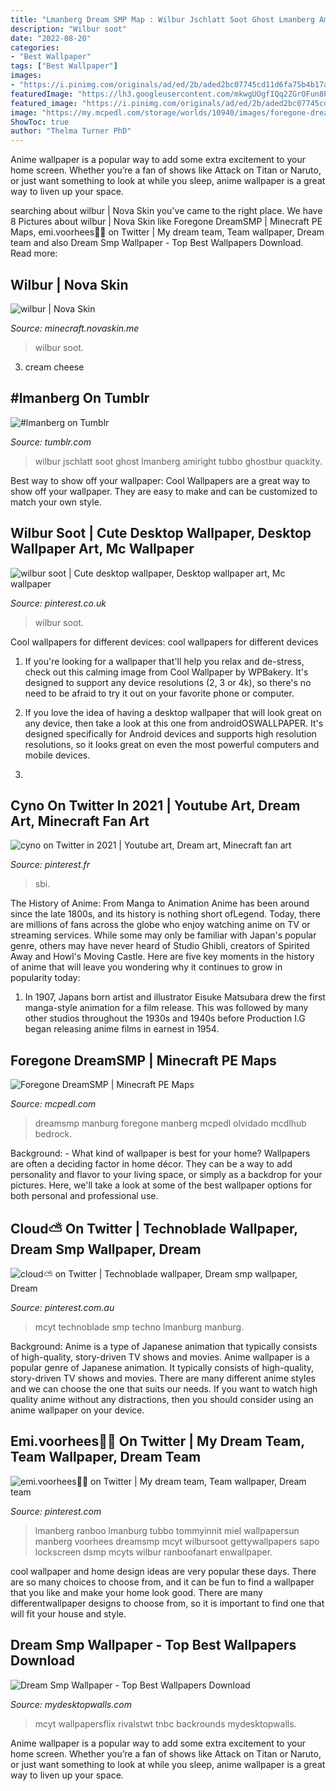 ```yaml
---
title: "Lmanberg Dream SMP Map : Wilbur Jschlatt Soot Ghost Lmanberg Amiright Tubbo Ghostbur Quackity"
description: "Wilbur soot"
date: "2022-08-20"
categories:
- "Best Wallpaper"
tags: ["Best Wallpaper"]
images:
- "https://i.pinimg.com/originals/ad/ed/2b/aded2bc07745cd11d6fa75b4b17a84fd.jpg"
featuredImage: "https://lh3.googleusercontent.com/mkwgUOgfIQq2ZGrOFun8PoziA0jbgWEWBd92p2z_9Zq_irA2Y65HHjuux4-Wmn4uhM7i0lwRbF6DoQh-smwkI4bCQ6FFf6scjY8=s400"
featured_image: "https://i.pinimg.com/originals/ad/ed/2b/aded2bc07745cd11d6fa75b4b17a84fd.jpg"
image: "https://my.mcpedl.com/storage/worlds/10940/images/foregone-dreamsmp_14.png"
ShowToc: true
author: "Thelma Turner PhD"
---
```



Anime wallpaper is a popular way to add some extra excitement to your home screen. Whether you’re a fan of shows like Attack on Titan or Naruto, or just want something to look at while you sleep, anime wallpaper is a great way to liven up your space.

	

		
searching about wilbur | Nova Skin you've came to the right place. We have 8 Pictures about wilbur | Nova Skin like Foregone DreamSMP | Minecraft PE Maps, emi.voorhees🖤💉 on Twitter | My dream team, Team wallpaper, Dream team and also Dream Smp Wallpaper - Top Best Wallpapers Download. Read more:
		
    
## Wilbur | Nova Skin

<img loading=lazy src="https://lh3.googleusercontent.com/mkwgUOgfIQq2ZGrOFun8PoziA0jbgWEWBd92p2z_9Zq_irA2Y65HHjuux4-Wmn4uhM7i0lwRbF6DoQh-smwkI4bCQ6FFf6scjY8=s400" onerror="this.onerror=null;this.src='https://tse1.mm.bing.net/th?id=OIP.gZnt7TDxf2BS8evsPPjJBgAAAA&amp;pid=15.1';" alt="wilbur | Nova Skin">

_Source: minecraft.novaskin.me_

>wilbur soot. 

	

3. cream cheese 

    
## #lmanberg On Tumblr

<img loading=lazy src="https://64.media.tumblr.com/8c919925af1e249122c524106996d649/d97831af51098670-1d/s1280x1920/ec6d55e441ee63253a78a0310f67b993469322dd.png" onerror="this.onerror=null;this.src='https://tse4.mm.bing.net/th?id=OIP.cmmWm0zzHurvpdloqd0AqwHaHt&amp;pid=15.1';" alt="#lmanberg on Tumblr">

_Source: tumblr.com_

>wilbur jschlatt soot ghost lmanberg amiright tubbo ghostbur quackity. 

	

Best way to show off your wallpaper:
Cool Wallpapers are a great way to show off your wallpaper. They are easy to make and can be customized to match your own style.

    
## Wilbur Soot | Cute Desktop Wallpaper, Desktop Wallpaper Art, Mc Wallpaper

<img loading=lazy src="https://i.pinimg.com/736x/a8/5c/2e/a85c2e7929319d9cc180b93a318b4f1c.jpg" onerror="this.onerror=null;this.src='https://tse2.mm.bing.net/th?id=OIP.mRccRZtdH9Q3jbQXEqaxmAHaEK&amp;pid=15.1';" alt="wilbur soot | Cute desktop wallpaper, Desktop wallpaper art, Mc wallpaper">

_Source: pinterest.co.uk_

>wilbur soot. 

	

Cool wallpapers for different devices:
cool wallpapers for different devices 

1. If you're looking for a wallpaper that'll help you relax and de-stress, check out this calming image from Cool Wallpaper by WPBakery. It's designed to support any device resolutions (2, 3 or 4k), so there's no need to be afraid to try it out on your favorite phone or computer.

2. If you love the idea of having a desktop wallpaper that will look great on any device, then take a look at this one from androidOSWALLPAPER. It's designed specifically for Android devices and supports high resolution resolutions, so it looks great on even the most powerful computers and mobile devices.

3.

    
## Cyno On Twitter In 2021 | Youtube Art, Dream Art, Minecraft Fan Art

<img loading=lazy src="https://i.pinimg.com/originals/ad/ed/2b/aded2bc07745cd11d6fa75b4b17a84fd.jpg" onerror="this.onerror=null;this.src='https://tse4.mm.bing.net/th?id=OIP.lnk5tYyFa1fFkUY80_j8RQHaEK&amp;pid=15.1';" alt="cyno on Twitter in 2021 | Youtube art, Dream art, Minecraft fan art">

_Source: pinterest.fr_

>sbi. 

	

The History of Anime: From Manga to Animation
Anime has been around since the late 1800s, and its history is nothing short ofLegend. Today, there are millions of fans across the globe who enjoy watching anime on TV or streaming services. While some may only be familiar with Japan's popular genre, others may have never heard of Studio Ghibli, creators of Spirited Away and Howl's Moving Castle. Here are five key moments in the history of anime that will leave you wondering why it continues to grow in popularity today:
1) In 1907, Japans born artist and illustrator Eisuke Matsubara drew the first manga-style animation for a film release. This was followed by many other studios throughout the 1930s and 1940s before Production I.G began releasing anime films in earnest in 1954.

    
## Foregone DreamSMP | Minecraft PE Maps

<img loading=lazy src="https://my.mcpedl.com/storage/worlds/10940/images/foregone-dreamsmp_14.png" onerror="this.onerror=null;this.src='https://tse4.mm.bing.net/th?id=OIP.qzmxA1SDuMdrge_C7mL9OwHaDV&amp;pid=15.1';" alt="Foregone DreamSMP | Minecraft PE Maps">

_Source: mcpedl.com_

>dreamsmp manburg foregone manberg mcpedl olvidado mcdlhub bedrock. 

	

Background: - What kind of wallpaper is best for your home?
Wallpapers are often a deciding factor in home décor. They can be a way to add personality and flavor to your living space, or simply as a backdrop for your pictures. Here, we'll take a look at some of the best wallpaper options for both personal and professional use.

    
## Cloud⛅️ On Twitter | Technoblade Wallpaper, Dream Smp Wallpaper, Dream

<img loading=lazy src="https://i.pinimg.com/736x/b1/c3/4b/b1c34ba14b1c68821b7d447feb2bfe08.jpg" onerror="this.onerror=null;this.src='https://tse1.mm.bing.net/th?id=OIP.tlAQDiA2ExAnOcPflU_5mAHaEK&amp;pid=15.1';" alt="cloud⛅️ on Twitter | Technoblade wallpaper, Dream smp wallpaper, Dream">

_Source: pinterest.com.au_

>mcyt technoblade smp techno lmanburg manburg. 

	

Background: Anime is a type of Japanese animation that typically consists of high-quality, story-driven TV shows and movies.
Anime wallpaper is a popular genre of Japanese animation. It typically consists of high-quality, story-driven TV shows and movies. There are many different anime styles and we can choose the one that suits our needs. If you want to watch high quality anime without any distractions, then you should consider using an anime wallpaper on your device.

    
## Emi.voorhees🖤💉 On Twitter | My Dream Team, Team Wallpaper, Dream Team

<img loading=lazy src="https://i.pinimg.com/736x/de/a4/ec/dea4ec017e488f5900992f4a9cef7c0f.jpg" onerror="this.onerror=null;this.src='https://tse1.mm.bing.net/th?id=OIP.QjsRZOZ42fT2A1ssmLVFlAHaM0&amp;pid=15.1';" alt="emi.voorhees🖤💉 on Twitter | My dream team, Team wallpaper, Dream team">

_Source: pinterest.com_

>lmanberg ranboo lmanburg tubbo tommyinnit miel wallpapersun manberg voorhees dreamsmp mcyt wilbursoot gettywallpapers sapo lockscreen dsmp mcyts wilbur ranboofanart enwallpaper. 

	

cool wallpaper and home design ideas are very popular these days. There are so many choices to choose from, and it can be fun to find a wallpaper that you like and make your home look good. There are many differentwallpaper designs to choose from, so it is important to find one that will fit your house and style.

    
## Dream Smp Wallpaper - Top Best Wallpapers Download

<img loading=lazy src="https://mydesktopwalls.com/wp-content/uploads/2021/07/Dream-Smp-Wallpaper-1536x864.jpg" onerror="this.onerror=null;this.src='https://tse2.mm.bing.net/th?id=OIP.i0pTSBzhlpoRG_low_t00AHaEK&amp;pid=15.1';" alt="Dream Smp Wallpaper - Top Best Wallpapers Download">

_Source: mydesktopwalls.com_

>mcyt wallpapersflix rivalstwt tnbc backrounds mydesktopwalls. 

	

Anime wallpaper is a popular way to add some extra excitement to your home screen. Whether you’re a fan of shows like Attack on Titan or Naruto, or just want something to look at while you sleep, anime wallpaper is a great way to liven up your space.

